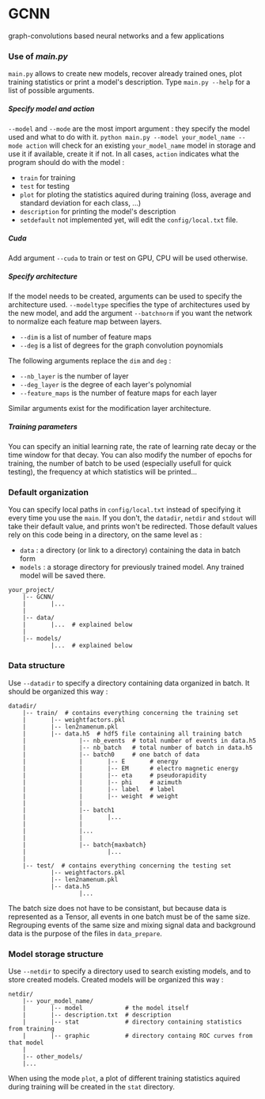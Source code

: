 # GCNN
graph-convolutions based neural networks and a few applications


### Use of _main.py_
`main.py` allows to create new models, recover already trained ones, plot training statistics or print a model's description.
Type `main.py --help` for a list of possible arguments.

##### Specify model and action
`--model` and `--mode` are the most import argument : they specify the model used and what to do with it.
`python main.py --model your_model_name --mode action`
will check for an existing `your_model_name` model in storage and use it if available, create it if not.
In all cases, `action` indicates what the program should do with the model :
- `train` for training
- `test` for testing
- `plot` for ploting the statistics aquired during training (loss, average and standard deviation for each class, ...)
- `description` for printing the model's description
- `setdefault` not implemented yet, will edit the `config/local.txt` file.

##### Cuda
Add argument `--cuda` to train or test on GPU, CPU will be used otherwise.

##### Specify architecture
If the model needs to be created, arguments can be used to specify the architecture used.
`--modeltype` specifies the type of architectures used by the new model, and add the argument `--batchnorm` if you want the network to normalize each feature map between layers. 
- `--dim` is a list of number of feature maps
- `--deg` is a list of degrees for the graph convolution poynomials

The following arguments replace the `dim` and `deg` :
- `--nb_layer` is the number of layer
- `--deg_layer` is the degree of each layer's polynomial
- `--feature_maps` is the number of feature maps for each layer

Similar arguments exist for the modification layer architecture.

##### Training parameters
You can specify an initial learning rate, the rate of learning rate decay or the time window for that decay.
You can also modify the number of epochs for training, the number of batch to be used (especially usefull for quick testing), the frequency at which statistics will be printed...


### Default organization
You can specify local paths in `config/local.txt` instead of specifying it every time you use the `main`.
If you don't, the `datadir`, `netdir` and `stdout` will take their default value, and prints won't be redirected.
Those default values rely on this code being in a directory, on the same level as :
- `data` : a directory (or link to a directory) containing the data in batch form
- `models` : a storage directory for previously trained model. Any trained model will be saved there.

```
your_project/
    |-- GCNN/
    |       |...
    |
    |-- data/
    |       |...  # explained below
    |
    |-- models/
            |...  # explained below
```

### Data structure
Use `--datadir` to specify a directory containing data organized in batch. It should be organized this way :
```
datadir/
    |-- train/  # contains everything concerning the training set
    |       |-- weightfactors.pkl
    |       |-- len2namenum.pkl
    |       |-- data.h5  # hdf5 file containing all training batch
    |               |-- nb_events  # total number of events in data.h5
    |               |-- nb_batch   # total number of batch in data.h5
    |               |-- batch0     # one batch of data
    |               |       |-- E       # energy
    |               |       |-- EM      # electro magnetic energy
    |               |       |-- eta     # pseudorapidity
    |               |       |-- phi     # azimuth
    |               |       |-- label   # label
    |               |       |-- weight  # weight
    |               |
    |               |-- batch1
    |               |       |...
    |               |
    |               |...
    |               |
    |               |-- batch{maxbatch}
    |                       |...
    |
    |-- test/  # contains everything concerning the testing set
            |-- weightfactors.pkl
            |-- len2namenum.pkl
            |-- data.h5
                    |...
```
The batch size does not have to be consistant, but because data is represented as a Tensor, all events in one batch must be of the same size.
Regrouping events of the same size and mixing signal data and background data is the purpose of the files in `data_prepare`.


### Model storage structure
Use `--netdir` to specify a directory used to search existing models, and to store created models. Created models will be organized this way :
```
netdir/
    |-- your_model_name/
    |       |-- model            # the model itself
    |       |-- description.txt  # description
    |       |-- stat             # directory containing statistics from training
    |       |-- graphic          # directory containg ROC curves from that model
    |
    |-- other_models/
    |...
```
When using the mode `plot`, a plot of different training statistics aquired during training will be created in the `stat` directory.
